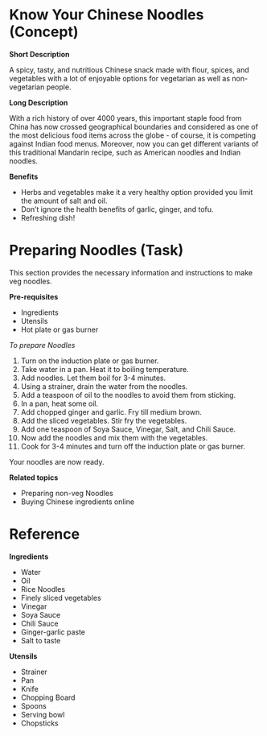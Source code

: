 # Know Your Chinese Noodles (Concept)

**Short Description**
 
A spicy, tasty, and nutritious Chinese snack made with flour, spices, and vegetables with a lot of enjoyable options for vegetarian as well as non-vegetarian people. 

**Long Description**

With a rich history of over 4000 years, this important staple food from China has now crossed geographical boundaries and considered as one of the most delicious food items across the globe - of course, it is competing against Indian food menus. 
Moreover, now you can get different variants of this traditional Mandarin recipe, such as American noodles and Indian noodles. 

**Benefits**
 
* Herbs and vegetables make it a very healthy option provided you limit the amount of salt and oil.
* Don’t ignore the health benefits of garlic, ginger, and tofu.  
* Refreshing dish!

# Preparing Noodles (Task)

This section provides the necessary information and instructions to make veg noodles.

**Pre-requisites**

* Ingredients
* Utensils
* Hot plate or gas burner

*To prepare Noodles*

1. Turn on the induction plate or gas burner.
2. Take water in a pan. Heat it to boiling temperature.
3. Add noodles. Let them boil for 3-4 minutes. 
4. Using a strainer, drain the water from the noodles. 
5. Add a teaspoon of oil to the noodles to avoid them from sticking.
5. In a pan, heat some oil.
6. Add chopped ginger and garlic. Fry till medium brown.
7. Add the sliced vegetables. Stir fry the vegetables.
8. Add one teaspoon of Soya Sauce, Vinegar, Salt, and Chili Sauce.
9. Now add the noodles and mix them with the vegetables. 
10. Cook for 3-4 minutes and turn off the induction plate or gas burner.

Your noodles are now ready.

**Related topics**

* Preparing non-veg Noodles
* Buying Chinese ingredients online
	

# Reference

**Ingredients** 

* Water
* Oil
* Rice Noodles
* Finely sliced vegetables
* Vinegar
* Soya Sauce
* Chili Sauce
* Ginger-garlic paste
* Salt to taste

**Utensils**

* Strainer
* Pan
* Knife
* Chopping Board
* Spoons
* Serving bowl
* Chopsticks

